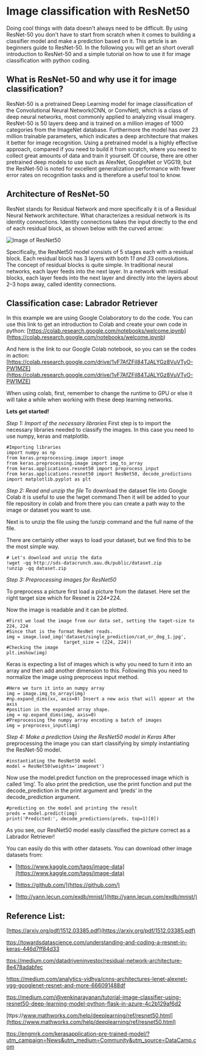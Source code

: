 # Image classification with ResNet50

Doing cool things with data doesn't always need to be difficult. By using ResNet-50 you don't have to start from scratch when it comes to building a classifier model and make a prediction based on it. This article is an beginners guide to ResNet-50. In the following you will get an short overall introduction to ResNet-50 and a simple tutorial on how to use it for image classification with python coding. 

## What is ResNet-50 and why use it for image classification?

ResNet-50 is a pretrained Deep Learning model for image classification of the Convolutional Neural Network(CNN, or ConvNet), which is a class of deep neural networks, most commonly applied to analyzing visual imagery. ResNet-50 is 50 layers deep and is trained on a million images of 1000 categories from the ImageNet database. Furthermore the model has over 23 million trainable parameters, which indicates a deep architecture that makes it better for image recognition. Using a pretrained model is a highly effective approach, compared if you need to build it from scratch, where you need to collect great amounts of data and train it yourself. Of course, there are other pretrained deep models to use such as AlexNet, GoogleNet or VGG19, but the ResNet-50 is noted for excellent generalization performance with fewer error rates on recognition tasks and is therefore a useful tool to know.

## Architecture of ResNet-50

ResNet stands for Residual Network and more specifically it is of a Residual Neural Network architecture. What characterizes a residual network is its identity connections. Identity connections takes the input directly to the end of each residual block, as shown below with the curved arrow: 

![Image of ResNet50](https://github.com/PernilleSilke/Portfolio/blob/master/78322963_542942189817590_4669254978378924032_n.png)


Specifically, the ResNet50 model consists of 5 stages each with a residual block. Each residual block has 3 layers with both 1*1 and 3*3 convolutions. The concept of residual blocks is quite simple. In traditional neural networks, each layer feeds into the next layer. In a network with residual blocks, each layer feeds into the next layer and directly into the layers about 2–3 hops away, called identity connections. 

## Classification case: Labrador Retriever  
In this example we are using Google Colaboratory to do the code. You can use this link to get an introduction to Colab and create your own code in python: [https://colab.research.google.com/notebooks/welcome.ipynb]
(https://colab.research.google.com/notebooks/welcome.ipynb)

And here is the link to our Google Colab notebook, so you can se the codes in action: [https://colab.research.google.com/drive/1vF7AfZFil84TJALYGz8VuVTyO-PW1MZE](https://colab.research.google.com/drive/1vF7AfZFil84TJALYGz8VuVTyO-PW1MZE)

When using colab, first, remember to change the runtime to GPU or else it will take a while when working with these deep learning networks.

**Lets get started!** 

*Step 1: Import of the necessary libraries* 
First step is to import the necessary libraries needed to classify the images. In this case you need to use numpy, keras and matplotlib. 


```
#Importing libraries
import numpy as np
from keras.preprocessing.image import image
from keras.preprocessing.image import img_to_array
from keras.applications.resnet50 import preprocess_input
from keras.applications.resnet50 import ResNet50, decode_predictions
import matplotlib.pyplot as plt
```

*Step 2: Read and unzip the file* 
To download the dataset file into Google Colab it is useful to use the !wget command.Then it will be added to your file repository in colab and from there you can create a path way to the image or dataset you want to use. 

Next is to unzip the file using the !unzip command and the full name of the file. 

There are certainly other ways to load your dataset, but we find this to be the most simple way. 

```
# Let's download and unzip the data
!wget -qq http://sds-datacrunch.aau.dk/public/dataset.zip
!unzip -qq dataset.zip
```
*Step 3: Preprocessing images for ResNet50* 

To preprocess a picture first load a picture from the dataset. Here set the right target size which for Resnet is 224*224. 

Now the image is readable and it can be plotted. 

```
#First we load the image from our data set, setting the taget-size to 224, 224
#Since that is the format ResNet reads.
img = image.load_img('dataset/single_prediction/cat_or_dog_1.jpg', 
                     target_size = (224, 224))
#Checking the image
plt.imshow(img)
```

Keras is expecting a list of images which is why you need to turn it into an array and then add another dimension to this. Following this you need to normalize the image using preprocess input method.

```
#Here we turn it into an numpy array
img = image.img_to_array(img)
#np.expand_dims(xx, axis=0) Insert a new axis that will appear at the axis 
#position in the expanded array shape.
img = np.expand_dims(img, axis=0)
#Preprocessing the numpy array encoding a batch of images
img = preprocess_input(img)
```
*Step 4: Make a prediction Using the ResNet50 model in Keras* 
After preprocessing the image you can start classifying by simply instantiating the ResNet-50 model.

```
#instantiating the ResNet50 model
model = ResNet50(weights='imagenet')
```
Now use the model.predict function on the preprocessed image which is called ‘img’. 
To also print the prediction, use the print function and put the decode_prediction in the print argument and ‘preds’ in the decode_prediction argument. 

```
#predicting on the model and printing the result
preds = model.predict(img)
print('Predicted:', decode_predictions(preds, top=1)[0])
```
As you see, our ResNet50 model easily classified the picture correct as a Labrador Retriever! 

You can easily do this with other datasets. You can download other image datasets from:

*   [https://www.kaggle.com/tags/image-data](https://www.kaggle.com/tags/image-data)

*   [https://github.com/](https://github.com/)

*   [http://yann.lecun.com/exdb/mnist/](http://yann.lecun.com/exdb/mnist/)


## Reference List: 
[https://arxiv.org/pdf/1512.03385.pdf](https://arxiv.org/pdf/1512.03385.pdf)


[ttps://towardsdatascience.com/understanding-and-coding-a-resnet-in-keras-446d7ff84d33](https://towardsdatascience.com/understanding-and-coding-a-resnet-in-keras-446d7ff84d33)

[ttps://medium.com/datadriveninvestor/residual-network-architecture-8e478adabfec](https://medium.com/datadriveninvestor/residual-network-architecture-8e478adabfec)

https://medium.com/analytics-vidhya/cnns-architectures-lenet-alexnet-vgg-googlenet-resnet-and-more-666091488df

[ttps://medium.com/@venkinarayanan/tutorial-image-classifier-using-resnet50-deep-learning-model-python-flask-in-azure-4c2b129af6d2](https://medium.com/@venkinarayanan/tutorial-image-classifier-using-resnet50-deep-learning-model-python-flask-in-azure-4c2b129af6d2)

[ttps://www.mathworks.com/help/deeplearning/ref/resnet50.html](https://www.mathworks.com/help/deeplearning/ref/resnet50.html)

[ttps://engmrk.com/kerasapplication-pre-trained-model/?utm_campaign=News&utm_medium=Community&utm_source=DataCamp.com](https://engmrk.com/kerasapplication-pre-trained-model/?utm_campaign=News&utm_medium=Community&utm_source=DataCamp.com)
